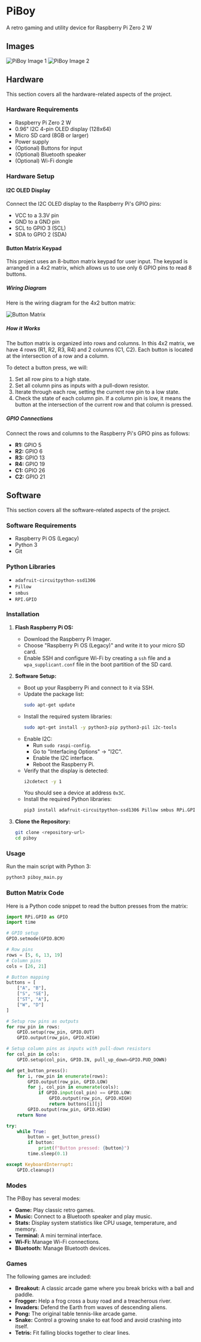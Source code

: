 # PiBoy

A retro gaming and utility device for Raspberry Pi Zero 2 W 

## Images

![PiBoy Image 1](assets/piboy1.jpg)
![PiBoy Image 2](assets/piboy2.jpg)

## Hardware

This section covers all the hardware-related aspects of the project.

### Hardware Requirements

*   Raspberry Pi Zero 2 W
*   0.96" I2C 4-pin OLED display (128x64)
*   Micro SD card (8GB or larger)
*   Power supply
*   (Optional) Buttons for input
*   (Optional) Bluetooth speaker
*   (Optional) Wi-Fi dongle

### Hardware Setup

#### I2C OLED Display

Connect the I2C OLED display to the Raspberry Pi's GPIO pins:
*   VCC to a 3.3V pin
*   GND to a GND pin
*   SCL to GPIO 3 (SCL)
*   SDA to GPIO 2 (SDA)

#### Button Matrix Keypad

This project uses an 8-button matrix keypad for user input. The keypad is arranged in a 4x2 matrix, which allows us to use only 6 GPIO pins to read 8 buttons.

##### Wiring Diagram

Here is the wiring diagram for the 4x2 button matrix:

![Button Matrix](assets/button4x2.svg)

##### How it Works

The button matrix is organized into rows and columns. In this 4x2 matrix, we have 4 rows (R1, R2, R3, R4) and 2 columns (C1, C2). Each button is located at the intersection of a row and a column.

To detect a button press, we will:
1.  Set all row pins to a high state.
2.  Set all column pins as inputs with a pull-down resistor.
3.  Iterate through each row, setting the current row pin to a low state.
4.  Check the state of each column pin. If a column pin is low, it means the button at the intersection of the current row and that column is pressed.

##### GPIO Connections

Connect the rows and columns to the Raspberry Pi's GPIO pins as follows:

*   **R1:** GPIO 5
*   **R2:** GPIO 6
*   **R3:** GPIO 13
*   **R4:** GPIO 19
*   **C1:** GPIO 26
*   **C2:** GPIO 21

## Software

This section covers all the software-related aspects of the project.

### Software Requirements

*   Raspberry Pi OS (Legacy)
*   Python 3
*   Git

### Python Libraries

*   `adafruit-circuitpython-ssd1306`
*   `Pillow`
*   `smbus`
*   `RPI.GPIO`

### Installation

1.  **Flash Raspberry Pi OS:**
    *   Download the Raspberry Pi Imager.
    *   Choose "Raspberry Pi OS (Legacy)" and write it to your micro SD card.
    *   Enable SSH and configure Wi-Fi by creating a `ssh` file and a `wpa_supplicant.conf` file in the boot partition of the SD card.

2.  **Software Setup:**
    *   Boot up your Raspberry Pi and connect to it via SSH.
    *   Update the package list:
        ```bash
        sudo apt-get update
        ```
    *   Install the required system libraries:
        ```bash
        sudo apt-get install -y python3-pip python3-pil i2c-tools
        ```
    *   Enable I2C:
        *   Run `sudo raspi-config`.
        *   Go to "Interfacing Options" -> "I2C".
        *   Enable the I2C interface.
        *   Reboot the Raspberry Pi.
    *   Verify that the display is detected:
        ```bash
        i2cdetect -y 1
        ```
        You should see a device at address `0x3C`.
    *   Install the required Python libraries:
        ```bash
        pip3 install adafruit-circuitpython-ssd1306 Pillow smbus RPi.GPIO
        ```

3.  **Clone the Repository:**
    ```bash
    git clone <repository-url>
    cd piboy
    ```

### Usage

Run the main script with Python 3:

```bash
python3 piboy_main.py
```

### Button Matrix Code

Here is a Python code snippet to read the button presses from the matrix:

```python
import RPi.GPIO as GPIO
import time

# GPIO setup
GPIO.setmode(GPIO.BCM)

# Row pins
rows = [5, 6, 13, 19]
# Column pins
cols = [26, 21]

# Button mapping
buttons = [
    ["A", "B"],
    ["S", "SE"],
    ["ST", "A"],
    ["W", "D"]
]

# Setup row pins as outputs
for row_pin in rows:
    GPIO.setup(row_pin, GPIO.OUT)
    GPIO.output(row_pin, GPIO.HIGH)

# Setup column pins as inputs with pull-down resistors
for col_pin in cols:
    GPIO.setup(col_pin, GPIO.IN, pull_up_down=GPIO.PUD_DOWN)

def get_button_press():
    for i, row_pin in enumerate(rows):
        GPIO.output(row_pin, GPIO.LOW)
        for j, col_pin in enumerate(cols):
            if GPIO.input(col_pin) == GPIO.LOW:
                GPIO.output(row_pin, GPIO.HIGH)
                return buttons[i][j]
        GPIO.output(row_pin, GPIO.HIGH)
    return None

try:
    while True:
        button = get_button_press()
        if button:
            print(f"Button pressed: {button}")
        time.sleep(0.1)

except KeyboardInterrupt:
    GPIO.cleanup()
```

### Modes

The PiBoy has several modes:

*   **Game:** Play classic retro games.
*   **Music:** Connect to a Bluetooth speaker and play music.
*   **Stats:** Display system statistics like CPU usage, temperature, and memory.
*   **Terminal:** A mini terminal interface.
*   **Wi-Fi:** Manage Wi-Fi connections.
*   **Bluetooth:** Manage Bluetooth devices.

### Games

The following games are included:

*   **Breakout:** A classic arcade game where you break bricks with a ball and paddle.
*   **Frogger:** Help a frog cross a busy road and a treacherous river.
*   **Invaders:** Defend the Earth from waves of descending aliens.
*   **Pong:** The original table tennis-like arcade game.
*   **Snake:** Control a growing snake to eat food and avoid crashing into itself.
*   **Tetris:** Fit falling blocks together to clear lines.